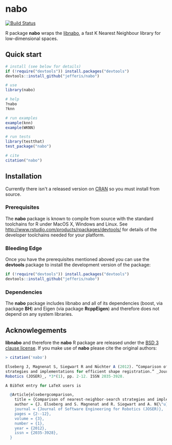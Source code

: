 # nabo
[![Build Status](https://travis-ci.org/jefferis/nabo.svg)](https://travis-ci.org/jefferis/nabo) 

R package **nabo** wraps the [libnabo](https://github.com/ethz-asl/libnabo), 
a fast K Nearest Neighbour library for low-dimensional spaces.

## Quick start
```r
# install (see below for details)
if (!require("devtools")) install.packages("devtools")
devtools::install_github("jefferis/nabo")

# use
library(nabo)

# help
?nabo
?knn

# run examples
example(knn)
example(WKNN)

# run tests
library(testthat)
test_package("nabo")

# cite
citation("nabo")
```
## Installation
Currently there isn't a released version on [CRAN](http://cran.r-project.org/)
so you must install from source.

### Prerequisites
The **nabo** package is known to compile from source with the standard 
toolchains for R under MacOS X, Windows and Linux.
See http://www.rstudio.com/products/rpackages/devtools/ for details of the
developer toolchains needed for your platform.

### Bleeding Edge
Once you have the prerequisites mentioned aboved you can use the **devtools**
package to install the development version of the package:

```r
if (!require("devtools")) install.packages("devtools")
devtools::install_github("jefferis/nabo")
```
### Dependencies
The **nabo** package includes libnabo and all of its dependencies (boost, via 
package **BH**) and Eigen (via package **RcppEigen**) and therefore does not
depend on any system libraries.

## Acknowlegements
**libnabo** and therefore the **nabo** R package are released under the 
[BSD 3 clause license](http://www.r-project.org/Licenses/BSD_3_clause). If you
make use of **nabo** please cite the original authors:

```r
> citation('nabo')

Elseberg J, Magnenat S, Siegwart R and Nüchter A (2012). “Comparison of nearest-neighbor-search
strategies and implementations for efficient shape registration.” _Journal of Software Engineering for
Robotics (JOSER)_, *3*(1), pp. 2-12. ISSN 2035-3928.

A BibTeX entry for LaTeX users is

  @Article{elsebergcomparison,
    title = {Comparison of nearest-neighbor-search strategies and implementations for efficient shape registration},
    author = {J. Elseberg and S. Magnenat and R. Siegwart and A. N{\"u}chter},
    journal = {Journal of Software Engineering for Robotics (JOSER)},
    pages = {2--12},
    volume = {3},
    number = {1},
    year = {2012},
    issn = {2035-3928},
  }

```

